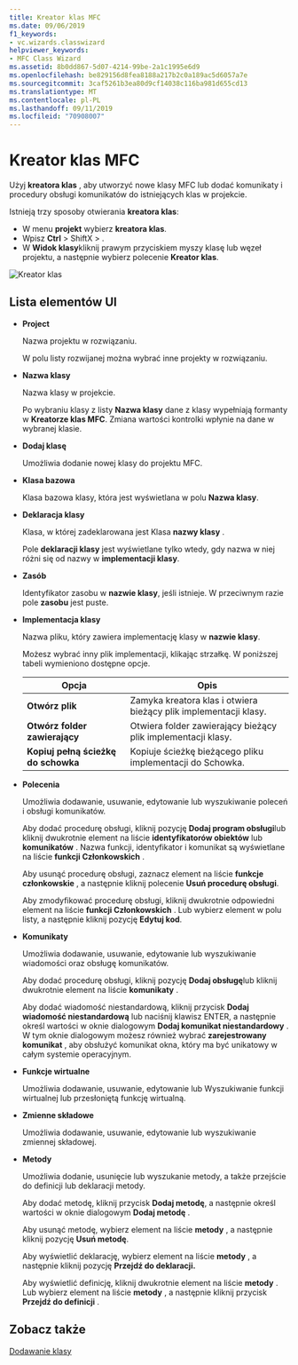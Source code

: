 ```yaml
---
title: Kreator klas MFC
ms.date: 09/06/2019
f1_keywords:
- vc.wizards.classwizard
helpviewer_keywords:
- MFC Class Wizard
ms.assetid: 8b0dd867-5d07-4214-99be-2a1c1995e6d9
ms.openlocfilehash: be829156d8fea8188a217b2c0a189ac5d6057a7e
ms.sourcegitcommit: 3caf5261b3ea80d9cf14038c116ba981d655cd13
ms.translationtype: MT
ms.contentlocale: pl-PL
ms.lasthandoff: 09/11/2019
ms.locfileid: "70908007"
---
```

# <a name="mfc-class-wizard"></a>Kreator klas MFC

Użyj **kreatora klas** , aby utworzyć nowe klasy MFC lub dodać komunikaty i procedury obsługi komunikatów do istniejących klas w projekcie.

Istnieją trzy sposoby otwierania **kreatora klas**:

- W menu **projekt** wybierz **kreatora klas**.
- Wpisz **Ctrl** > ShiftX > .
- W **Widok klasy**kliknij prawym przyciskiem myszy klasę lub węzeł projektu, a następnie wybierz polecenie **Kreator klas**.

![Kreator klas](media/class-wizard.png "Kreator klas MFC")

## <a name="uielement-list"></a>Lista elementów UI

- **Project**

   Nazwa projektu w rozwiązaniu.

   W polu listy rozwijanej można wybrać inne projekty w rozwiązaniu.

- **Nazwa klasy**

   Nazwa klasy w projekcie.

   Po wybraniu klasy z listy **Nazwa klasy** dane z klasy wypełniają formanty w **Kreatorze klas MFC**. Zmiana wartości kontrolki wpłynie na dane w wybranej klasie.

- **Dodaj klasę**

   Umożliwia dodanie nowej klasy do projektu MFC.

- **Klasa bazowa**

   Klasa bazowa klasy, która jest wyświetlana w polu **Nazwa klasy**.

- **Deklaracja klasy**

   Klasa, w której zadeklarowana jest Klasa **nazwy klasy** .

   Pole **deklaracji klasy** jest wyświetlane tylko wtedy, gdy nazwa w niej różni się od nazwy w **implementacji klasy**.

- **Zasób**

   Identyfikator zasobu w **nazwie klasy**, jeśli istnieje. W przeciwnym razie pole **zasobu** jest puste.

- **Implementacja klasy**

   Nazwa pliku, który zawiera implementację klasy w **nazwie klasy**.

   Możesz wybrać inny plik implementacji, klikając strzałkę. W poniższej tabeli wymieniono dostępne opcje.

   |Opcja|Opis|
   |------------|-----------------|
   |**Otwórz plik**|Zamyka kreatora klas i otwiera bieżący plik implementacji klasy.|
   |**Otwórz folder zawierający**|Otwiera folder zawierający bieżący plik implementacji klasy.|
   |**Kopiuj pełną ścieżkę do schowka**|Kopiuje ścieżkę bieżącego pliku implementacji do Schowka.|

- **Polecenia**

   Umożliwia dodawanie, usuwanie, edytowanie lub wyszukiwanie poleceń i obsługi komunikatów.

   Aby dodać procedurę obsługi, kliknij pozycję **Dodaj program obsługi**lub kliknij dwukrotnie element na liście **identyfikatorów obiektów** lub **komunikatów** . Nazwa funkcji, identyfikator i komunikat są wyświetlane na liście **funkcji Członkowskich** .

   Aby usunąć procedurę obsługi, zaznacz element na liście **funkcje członkowskie** , a następnie kliknij polecenie **Usuń procedurę obsługi**.

   Aby zmodyfikować procedurę obsługi, kliknij dwukrotnie odpowiedni element na liście **funkcji Członkowskich** . Lub wybierz element w polu listy, a następnie kliknij pozycję **Edytuj kod**.

- **Komunikaty**

   Umożliwia dodawanie, usuwanie, edytowanie lub wyszukiwanie wiadomości oraz obsługę komunikatów.

   Aby dodać procedurę obsługi, kliknij pozycję **Dodaj obsługę**lub kliknij dwukrotnie element na liście **komunikaty** .

   Aby dodać wiadomość niestandardową, kliknij przycisk **Dodaj wiadomość niestandardową** lub naciśnij klawisz ENTER, a następnie określ wartości w oknie dialogowym **Dodaj komunikat niestandardowy** . W tym oknie dialogowym możesz również wybrać **zarejestrowany komunikat** , aby obsłużyć komunikat okna, który ma być unikatowy w całym systemie operacyjnym.

- **Funkcje wirtualne**

   Umożliwia dodawanie, usuwanie, edytowanie lub Wyszukiwanie funkcji wirtualnej lub przesłoniętą funkcję wirtualną.

- **Zmienne składowe**

   Umożliwia dodawanie, usuwanie, edytowanie lub wyszukiwanie zmiennej składowej.

- **Metody**

   Umożliwia dodanie, usunięcie lub wyszukanie metody, a także przejście do definicji lub deklaracji metody.

   Aby dodać metodę, kliknij przycisk **Dodaj metodę**, a następnie określ wartości w oknie dialogowym **Dodaj metodę** .

   Aby usunąć metodę, wybierz element na liście **metody** , a następnie kliknij pozycję **Usuń metodę**.

   Aby wyświetlić deklarację, wybierz element na liście **metody** , a następnie kliknij pozycję **Przejdź do deklaracji.**

   Aby wyświetlić definicję, kliknij dwukrotnie element na liście **metody** . Lub wybierz element na liście **metody** , a następnie kliknij przycisk **Przejdź do definicji** .

## <a name="see-also"></a>Zobacz także

[Dodawanie klasy](../../ide/adding-a-class-visual-cpp.md)
